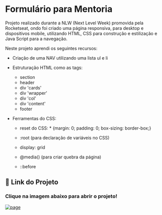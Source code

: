 
# Formulário para Mentoria
Projeto realizado durante a NLW (Next Level Week) promovida pela Rocketseat, ondo foi criado uma página responsiva, para desktop e dispositivos mobile, utilizando HTML, CSS para construção e estilização e Java Script para a navegação.

Neste projeto aprendi os seguintes recursos:
- Criação de uma NAV utilizando uma lista ul e li
- Estruturação HTML como as tags:
    - section
    - header
    - div 'cards'
    - div 'wrapper'
    - div 'col'
    - div 'content'
    - footer

- Ferramentas do CSS:
    - reset  do CSS: * {margin: 0; padding: 0; box-sizing: border-box;}

    - :root (para declaração de variáveis no CSS)
    - display: grid 
    - @media() (para criar quebra da página)
    - ::before
## 🔗 Link do Projeto
### Clique na imagem abaixo para abrir o projeto!
[![page](https://encrypted-tbn0.gstatic.com/images?q=tbn:ANd9GcSModCKusy7bToHrB2oGB8YDPmshPYKkVcrZw&usqp=CAU)](https://carloslonghi.github.io/DoctorCare/)

